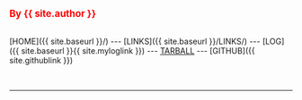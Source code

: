 <span style="color:red; font-weight:bold; font-size:larger;">By {{ site.author }}</span>
<br><br>

[HOME]({{ site.baseurl }}/) ---
[LINKS]({{ site.baseurl }}/LINKS/) ---
[LOG]({{ site.baseurl }}{{ site.myloglink }}) ---
[TARBALL](SandBox/cbkadal.tar.xz) ---
[GITHUB]({{ site.githublink }})

<br>
<hr>
